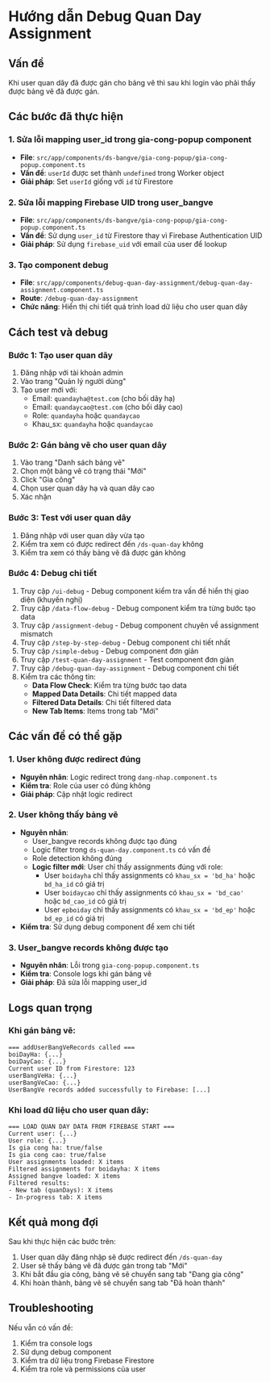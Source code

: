 # Hướng dẫn Debug Quan Day Assignment

## Vấn đề
Khi user quan dây đã được gán cho bảng vẽ thì sau khi login vào phải thấy được bảng vẽ đã được gán.

## Các bước đã thực hiện

### 1. Sửa lỗi mapping user_id trong gia-cong-popup component
- **File**: `src/app/components/ds-bangve/gia-cong-popup/gia-cong-popup.component.ts`
- **Vấn đề**: `userId` được set thành `undefined` trong Worker object
- **Giải pháp**: Set `userId` giống với `id` từ Firestore

### 2. Sửa lỗi mapping Firebase UID trong user_bangve
- **File**: `src/app/components/ds-bangve/gia-cong-popup/gia-cong-popup.component.ts`
- **Vấn đề**: Sử dụng `user_id` từ Firestore thay vì Firebase Authentication UID
- **Giải pháp**: Sử dụng `firebase_uid` với email của user để lookup

### 3. Tạo component debug
- **File**: `src/app/components/debug-quan-day-assignment/debug-quan-day-assignment.component.ts`
- **Route**: `/debug-quan-day-assignment`
- **Chức năng**: Hiển thị chi tiết quá trình load dữ liệu cho user quan dây

## Cách test và debug

### Bước 1: Tạo user quan dây
1. Đăng nhập với tài khoản admin
2. Vào trang "Quản lý người dùng"
3. Tạo user mới với:
   - Email: `quandayha@test.com` (cho bối dây hạ)
   - Email: `quandaycao@test.com` (cho bối dây cao)
   - Role: `quandayha` hoặc `quandaycao`
   - Khau_sx: `quandayha` hoặc `quandaycao`

### Bước 2: Gán bảng vẽ cho user quan dây
1. Vào trang "Danh sách bảng vẽ"
2. Chọn một bảng vẽ có trạng thái "Mới"
3. Click "Gia công"
4. Chọn user quan dây hạ và quan dây cao
5. Xác nhận

### Bước 3: Test với user quan dây
1. Đăng nhập với user quan dây vừa tạo
2. Kiểm tra xem có được redirect đến `/ds-quan-day` không
3. Kiểm tra xem có thấy bảng vẽ đã được gán không

### Bước 4: Debug chi tiết
1. Truy cập `/ui-debug` - Debug component kiểm tra vấn đề hiển thị giao diện (khuyến nghị)
2. Truy cập `/data-flow-debug` - Debug component kiểm tra từng bước tạo data
3. Truy cập `/assignment-debug` - Debug component chuyên về assignment mismatch
4. Truy cập `/step-by-step-debug` - Debug component chi tiết nhất
5. Truy cập `/simple-debug` - Debug component đơn giản
6. Truy cập `/test-quan-day-assignment` - Test component đơn giản
7. Truy cập `/debug-quan-day-assignment` - Debug component chi tiết
8. Kiểm tra các thông tin:
   - **Data Flow Check**: Kiểm tra từng bước tạo data
   - **Mapped Data Details**: Chi tiết mapped data
   - **Filtered Data Details**: Chi tiết filtered data
   - **New Tab Items**: Items trong tab "Mới"

## Các vấn đề có thể gặp

### 1. User không được redirect đúng
- **Nguyên nhân**: Logic redirect trong `dang-nhap.component.ts`
- **Kiểm tra**: Role của user có đúng không
- **Giải pháp**: Cập nhật logic redirect

### 2. User không thấy bảng vẽ
- **Nguyên nhân**: 
  - User_bangve records không được tạo đúng
  - Logic filter trong `ds-quan-day.component.ts` có vấn đề
  - Role detection không đúng
  - **Logic filter mới**: User chỉ thấy assignments đúng với role:
    - User `boidayha` chỉ thấy assignments có `khau_sx = 'bd_ha'` hoặc `bd_ha_id` có giá trị
    - User `boidaycao` chỉ thấy assignments có `khau_sx = 'bd_cao'` hoặc `bd_cao_id` có giá trị
    - User `epboiday` chỉ thấy assignments có `khau_sx = 'bd_ep'` hoặc `bd_ep_id` có giá trị
- **Kiểm tra**: Sử dụng debug component để xem chi tiết

### 3. User_bangve records không được tạo
- **Nguyên nhân**: Lỗi trong `gia-cong-popup.component.ts`
- **Kiểm tra**: Console logs khi gán bảng vẽ
- **Giải pháp**: Đã sửa lỗi mapping user_id

## Logs quan trọng

### Khi gán bảng vẽ:
```
=== addUserBangVeRecords called ===
boiDayHa: {...}
boiDayCao: {...}
Current user ID from Firestore: 123
userBangVeHa: {...}
userBangVeCao: {...}
UserBangVe records added successfully to Firebase: [...]
```

### Khi load dữ liệu cho user quan dây:
```
=== LOAD QUAN DAY DATA FROM FIREBASE START ===
Current user: {...}
User role: {...}
Is gia cong ha: true/false
Is gia cong cao: true/false
User assignments loaded: X items
Filtered assignments for boidayha: X items
Assigned bangve loaded: X items
Filtered results:
- New tab (quanDays): X items
- In-progress tab: X items
```

## Kết quả mong đợi

Sau khi thực hiện các bước trên:
1. User quan dây đăng nhập sẽ được redirect đến `/ds-quan-day`
2. User sẽ thấy bảng vẽ đã được gán trong tab "Mới"
3. Khi bắt đầu gia công, bảng vẽ sẽ chuyển sang tab "Đang gia công"
4. Khi hoàn thành, bảng vẽ sẽ chuyển sang tab "Đã hoàn thành"

## Troubleshooting

Nếu vẫn có vấn đề:
1. Kiểm tra console logs
2. Sử dụng debug component
3. Kiểm tra dữ liệu trong Firebase Firestore
4. Kiểm tra role và permissions của user
